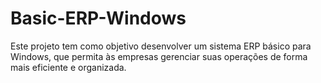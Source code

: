 # Basic-ERP-Windows
Este projeto tem como objetivo desenvolver um sistema ERP básico para Windows, que permita às empresas gerenciar suas operações de forma mais eficiente e organizada.
